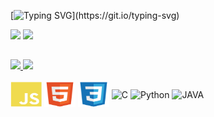 [![Typing SVG](https://readme-typing-svg.demolab.com?font=Fira+Code&weight=600&size=25&pause=1010&color=FFFFFF&width=435&lines=Oii%2C+eu+me+chamo+Yasmin!)](https://git.io/typing-svg)
 
<div> 
  <a href="https://www.linkedin.com/in/yasminguedes557/" target="_blank"><img src="https://img.shields.io/badge/-LinkedIn-%230077B5?style=for-the-badge&logo=linkedin&logoColor=white" target="_blank"></a>
  <a href="" targt="_blank"><img src="https://img.shields.io/badge/Telegram-2CA5E0?style=for-the-badge&logo=telegram&logoColor=white"></a>
</div>

 ## 
 
 <div>
   <a href="https://github.com/Guedesyass">
   <img height="180em" src="https://github-readme-stats.vercel.app/api?username=Guedesyass&show_icons=true&theme=midnight-purple&include_all_commits=true&count_private=true"/>
   <img height="180em" src="https://github-readme-stats.vercel.app/api/top-langs/?username=Guedesyass&layout=compact&langs_count=6&theme=midnight-purple"/>
   </a>
</div>


<div style="display: inline_block"><br>
  <img align="center" alt="Js" height="40" width="50" src="https://raw.githubusercontent.com/devicons/devicon/master/icons/javascript/javascript-plain.svg">
  <img align="center" alt="HTML" height="40" width="50" src="https://raw.githubusercontent.com/devicons/devicon/master/icons/html5/html5-original.svg">
  <img align="center" alt="CSS" height="40" width="50" src="https://raw.githubusercontent.com/devicons/devicon/master/icons/css3/css3-original.svg">
  <img align="center" alt="C" height="45" width="50" src="https://cdn.jsdelivr.net/gh/devicons/devicon/icons/c/c-original.svg" />
  <img align="center" alt="Python" height="45" width="50" src="https://cdn.jsdelivr.net/gh/devicons/devicon/icons/python/python-original.svg">
  <img align="center" alt="JAVA" height="45" width="50" src="https://cdn.jsdelivr.net/gh/devicons/devicon/icons/java/java-original.svg" />
</div>

 
<br>
